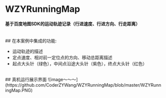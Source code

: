 # WZYRunningMap
#### 基于百度地图SDK的运动轨迹记录（行进速度、行进方向、行走距离）
    
<br>
## 在本案例中集成的功能:

* 运动轨迹的描述
* 定点速度、相对前一定位点的方向、移动总距离描述
* 起点大头针（绿色），中间点沿途大头针（紫色），终点大头针（红色）

<br>
## 真机运行展示界面
![image～～～](https://github.com/CoderZYWang/WZYRunningMap/blob/master/WZYRunningMap.PNG)
